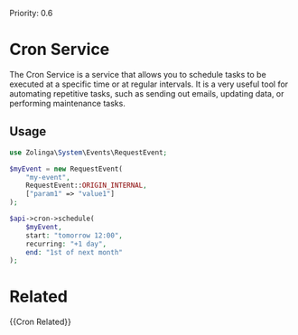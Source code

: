 Priority: 0.6

# Cron Service

The Cron Service is a service that allows you to schedule tasks to be executed at a specific time or at regular intervals. It is a very useful tool for automating repetitive tasks, such as sending out emails, updating data, or performing maintenance tasks.

## Usage

```php
use Zolinga\System\Events\RequestEvent;

$myEvent = new RequestEvent(
    "my-event", 
    RequestEvent::ORIGIN_INTERNAL, 
    ["param1" => "value1"]
);

$api->cron->schedule(
    $myEvent, 
    start: "tomorrow 12:00", 
    recurring: "+1 day", 
    end: "1st of next month"
);
```

# Related
{{Cron Related}}